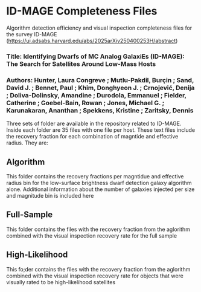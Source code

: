 # ID-MAGE Completeness Files
Algorithm detection efficiency and visual inspection completeness files for the survey ID-MAGE (https://ui.adsabs.harvard.edu/abs/2025arXiv250400253H/abstract)

### Title:  Identifying Dwarfs of MC Analog GalaxiEs (ID-MAGE): The Search for Satellites Around Low-Mass Hosts 
### Authors:  Hunter, Laura Congreve ; Mutlu-Pakdil, Burçin ; Sand, David J. ; Bennet, Paul ; Khim, Donghyeon J. ; Crnojević, Denija ; Doliva-Dolinsky, Amandine ; Durodola, Emmanuel ; Fielder, Catherine ; Goebel-Bain, Rowan ; Jones, Michael G. ; Karunakaran, Ananthan ; Spekkens, Kristine ; Zaritsky, Dennis 

Three sets of folder are available in the repository related to ID-MAGE.  Inside each folder are 35 files with one file per host.  These text files include the recovery fraction for each combination of magntide and effective radius.  They are: 
  ## Algorithm
This folder contains the recovery fractions per magntidue and effective radius bin for the low-surface brightness dwarf detection galaxy algorithm alone.
Additional information about the number of galaxies injected per size and magnitude bin is included here

  ## Full-Sample
This folder contains the files with the recovery fraction from the aglorithm combined with the visual inspection recovery rate for the full sample

  ## High-Likelihood
This fo;der contains the files with the recovery fraction from the aglorithm combined with the visual inspection recovery rate for objects that were visually rated to be high-likelihood satellites
